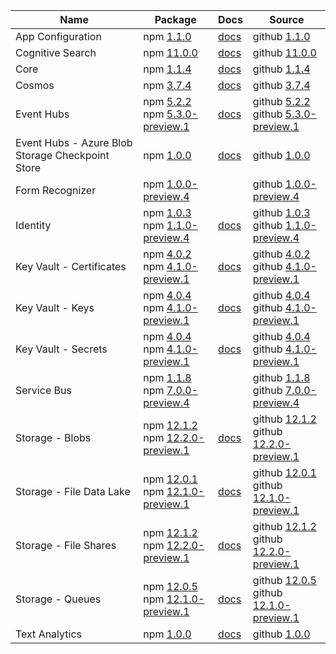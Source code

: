 | Name | Package | Docs | Source |
| ---- | ------- | ---- | ------ |
| App Configuration | npm [1.1.0](https://www.npmjs.com/package/@azure/app-configuration/v/1.1.0) | [docs](https://docs.microsoft.com/js/api/overview/azure/app-configuration-readme/) | github [1.1.0](https://github.com/Azure/azure-sdk-for-js/tree/@azure/app-configuration_1.1.0/sdk/appconfiguration/@azure/app-configuration/) |
| Cognitive Search | npm [11.0.0](https://www.npmjs.com/package/@azure/search-documents/v/11.0.0) | [docs](https://docs.microsoft.com/js/api/overview/azure/search-documents-readme/) | github [11.0.0](https://github.com/Azure/azure-sdk-for-js/tree/@azure/search-documents_11.0.0/sdk/search/@azure/search-documents/) |
| Core | npm [1.1.4](https://www.npmjs.com/package/@azure/core-http/v/1.1.4) | [docs](https://docs.microsoft.com/js/api/overview/azure/core-http-readme/) | github [1.1.4](https://github.com/Azure/azure-sdk-for-js/tree/@azure/core-http_1.1.4/sdk/core/@azure/core-http/) |
| Cosmos | npm [3.7.4](https://www.npmjs.com/package/@azure/cosmos/v/3.7.4) | [docs](https://docs.microsoft.com/js/api/overview/azure/cosmos-readme/) | github [3.7.4](https://github.com/Azure/azure-sdk-for-js/tree/@azure/cosmos_3.7.4/sdk/cosmosdb/@azure/cosmos/) |
| Event Hubs | npm [5.2.2](https://www.npmjs.com/package/@azure/event-hubs/v/5.2.2)<br>npm [5.3.0-preview.1](https://www.npmjs.com/package/@azure/event-hubs/v/5.3.0-preview.1) | [docs](https://docs.microsoft.com/js/api/overview/azure/event-hubs-readme/) | github [5.2.2](https://github.com/Azure/azure-sdk-for-js/tree/@azure/event-hubs_5.2.2/sdk/eventhub/@azure/event-hubs/)<br>github [5.3.0-preview.1](https://github.com/Azure/azure-sdk-for-js/tree/@azure/event-hubs_5.3.0-preview.1/sdk/eventhub/@azure/event-hubs/) |
| Event Hubs - Azure Blob Storage Checkpoint Store | npm [1.0.0](https://www.npmjs.com/package/@azure/eventhubs-checkpointstore-blob/v/1.0.0) | [docs](https://docs.microsoft.com/js/api/overview/azure/eventhubs-checkpointstore-blob-readme/) | github [1.0.0](https://github.com/Azure/azure-sdk-for-js/tree/@azure/eventhubs-checkpointstore-blob_1.0.0/sdk/eventhub/@azure/eventhubs-checkpointstore-blob/) |
| Form Recognizer | npm [1.0.0-preview.4](https://www.npmjs.com/package/@azure/ai-form-recognizer/v/1.0.0-preview.4) |  | github [1.0.0-preview.4](https://github.com/Azure/azure-sdk-for-js/tree/@azure/ai-form-recognizer_1.0.0-preview.4/sdk/formrecognizer/@azure/ai-form-recognizer/) |
| Identity | npm [1.0.3](https://www.npmjs.com/package/@azure/identity/v/1.0.3)<br>npm [1.1.0-preview.4](https://www.npmjs.com/package/@azure/identity/v/1.1.0-preview.4) | [docs](https://docs.microsoft.com/js/api/overview/azure/identity-readme/) | github [1.0.3](https://github.com/Azure/azure-sdk-for-js/tree/@azure/identity_1.0.3/sdk/identity/@azure/identity/)<br>github [1.1.0-preview.4](https://github.com/Azure/azure-sdk-for-js/tree/@azure/identity_1.1.0-preview.4/sdk/identity/@azure/identity/) |
| Key Vault - Certificates | npm [4.0.2](https://www.npmjs.com/package/@azure/keyvault-certificates/v/4.0.2)<br>npm [4.1.0-preview.1](https://www.npmjs.com/package/@azure/keyvault-certificates/v/4.1.0-preview.1) | [docs](https://docs.microsoft.com/js/api/overview/azure/keyvault-certificates-readme/) | github [4.0.2](https://github.com/Azure/azure-sdk-for-js/tree/@azure/keyvault-certificates_4.0.2/sdk/keyvault/@azure/keyvault-certificates/)<br>github [4.1.0-preview.1](https://github.com/Azure/azure-sdk-for-js/tree/@azure/keyvault-certificates_4.1.0-preview.1/sdk/keyvault/@azure/keyvault-certificates/) |
| Key Vault - Keys | npm [4.0.4](https://www.npmjs.com/package/@azure/keyvault-keys/v/4.0.4)<br>npm [4.1.0-preview.1](https://www.npmjs.com/package/@azure/keyvault-keys/v/4.1.0-preview.1) | [docs](https://docs.microsoft.com/js/api/overview/azure/keyvault-keys-readme/) | github [4.0.4](https://github.com/Azure/azure-sdk-for-js/tree/@azure/keyvault-keys_4.0.4/sdk/keyvault/@azure/keyvault-keys/)<br>github [4.1.0-preview.1](https://github.com/Azure/azure-sdk-for-js/tree/@azure/keyvault-keys_4.1.0-preview.1/sdk/keyvault/@azure/keyvault-keys/) |
| Key Vault - Secrets | npm [4.0.4](https://www.npmjs.com/package/@azure/keyvault-secrets/v/4.0.4)<br>npm [4.1.0-preview.1](https://www.npmjs.com/package/@azure/keyvault-secrets/v/4.1.0-preview.1) | [docs](https://docs.microsoft.com/js/api/overview/azure/keyvault-secrets-readme/) | github [4.0.4](https://github.com/Azure/azure-sdk-for-js/tree/@azure/keyvault-secrets_4.0.4/sdk/keyvault/@azure/keyvault-secrets/)<br>github [4.1.0-preview.1](https://github.com/Azure/azure-sdk-for-js/tree/@azure/keyvault-secrets_4.1.0-preview.1/sdk/keyvault/@azure/keyvault-secrets/) |
| Service Bus | npm [1.1.8](https://www.npmjs.com/package/@azure/service-bus/v/1.1.8)<br>npm [7.0.0-preview.4](https://www.npmjs.com/package/@azure/service-bus/v/7.0.0-preview.4) |  | github [1.1.8](https://github.com/Azure/azure-sdk-for-js/tree/@azure/service-bus_1.1.8/sdk/servicebus/@azure/service-bus/)<br>github [7.0.0-preview.4](https://github.com/Azure/azure-sdk-for-js/tree/@azure/service-bus_7.0.0-preview.4/sdk/servicebus/@azure/service-bus/) |
| Storage - Blobs | npm [12.1.2](https://www.npmjs.com/package/@azure/storage-blob/v/12.1.2)<br>npm [12.2.0-preview.1](https://www.npmjs.com/package/@azure/storage-blob/v/12.2.0-preview.1) | [docs](https://docs.microsoft.com/js/api/overview/azure/storage-blob-readme/) | github [12.1.2](https://github.com/Azure/azure-sdk-for-js/tree/@azure/storage-blob_12.1.2/sdk/storage/@azure/storage-blob/)<br>github [12.2.0-preview.1](https://github.com/Azure/azure-sdk-for-js/tree/@azure/storage-blob_12.2.0-preview.1/sdk/storage/@azure/storage-blob/) |
| Storage - File Data Lake | npm [12.0.1](https://www.npmjs.com/package/@azure/storage-file-datalake/v/12.0.1)<br>npm [12.1.0-preview.1](https://www.npmjs.com/package/@azure/storage-file-datalake/v/12.1.0-preview.1) | [docs](https://docs.microsoft.com/js/api/overview/azure/storage-file-datalake-readme/) | github [12.0.1](https://github.com/Azure/azure-sdk-for-js/tree/@azure/storage-file-datalake_12.0.1/sdk/storage/@azure/storage-file-datalake/)<br>github [12.1.0-preview.1](https://github.com/Azure/azure-sdk-for-js/tree/@azure/storage-file-datalake_12.1.0-preview.1/sdk/storage/@azure/storage-file-datalake/) |
| Storage - File Shares | npm [12.1.2](https://www.npmjs.com/package/@azure/storage-file-share/v/12.1.2)<br>npm [12.2.0-preview.1](https://www.npmjs.com/package/@azure/storage-file-share/v/12.2.0-preview.1) | [docs](https://docs.microsoft.com/js/api/overview/azure/storage-file-share-readme/) | github [12.1.2](https://github.com/Azure/azure-sdk-for-js/tree/@azure/storage-file-share_12.1.2/sdk/storage/@azure/storage-file-share/)<br>github [12.2.0-preview.1](https://github.com/Azure/azure-sdk-for-js/tree/@azure/storage-file-share_12.2.0-preview.1/sdk/storage/@azure/storage-file-share/) |
| Storage - Queues | npm [12.0.5](https://www.npmjs.com/package/@azure/storage-queue/v/12.0.5)<br>npm [12.1.0-preview.1](https://www.npmjs.com/package/@azure/storage-queue/v/12.1.0-preview.1) | [docs](https://docs.microsoft.com/js/api/overview/azure/storage-queue-readme/) | github [12.0.5](https://github.com/Azure/azure-sdk-for-js/tree/@azure/storage-queue_12.0.5/sdk/storage/@azure/storage-queue/)<br>github [12.1.0-preview.1](https://github.com/Azure/azure-sdk-for-js/tree/@azure/storage-queue_12.1.0-preview.1/sdk/storage/@azure/storage-queue/) |
| Text Analytics | npm [1.0.0](https://www.npmjs.com/package/@azure/ai-text-analytics/v/1.0.0) | [docs](https://docs.microsoft.com/js/api/overview/azure/ai-text-analytics-readme/) | github [1.0.0](https://github.com/Azure/azure-sdk-for-js/tree/@azure/ai-text-analytics_1.0.0/sdk/textanalytics/@azure/ai-text-analytics/) |

